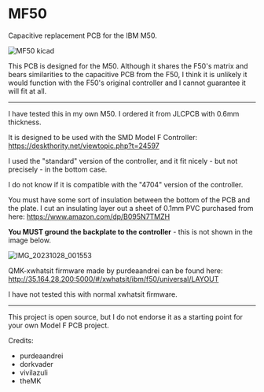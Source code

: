 # MF50
Capacitive replacement PCB for the IBM M50.

![MF50 kicad](https://i.imgur.com/UvGCcPZ.png)

This PCB is designed for the M50. Although it shares the F50's matrix and bears similarities to the capacitive PCB from the F50, I think it is unlikely it would function with the F50's original controller and I cannot guarantee it will fit at all.

---

I have tested this in my own M50. I ordered it from JLCPCB with 0.6mm thickness. 

It is designed to be used with the SMD Model F Controller: https://deskthority.net/viewtopic.php?t=24597

I used the "standard" version of the controller, and it fit nicely - but not precisely - in the bottom case.

I do not know if it is compatible with the "4704" version of the controller.

You must have some sort of insulation between the bottom of the PCB and the plate. I cut an insulating layer out a sheet of 0.1mm PVC purchased from here: https://www.amazon.com/dp/B095N7TMZH

**You MUST ground the backplate to the controller** - this is not shown in the image below.


![IMG_20231028_001553](https://github.com/taylorswift22/MF50/assets/22061508/08a33d1c-f700-4207-a491-4c0386bf98e7)


QMK-xwhatsit firmware made by purdeaandrei can be found here: http://35.164.28.200:5000/#/xwhatsit/ibm/f50/universal/LAYOUT

I have not tested this with normal xwhatsit firmware.

---

This project is open source, but I do not endorse it as a starting point for your own Model F PCB project.

Credits:
- purdeaandrei
- dorkvader
- vivilazuli
- theMK
